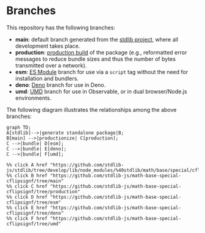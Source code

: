 <!--

@license Apache-2.0

Copyright (c) 2022 The Stdlib Authors.

Licensed under the Apache License, Version 2.0 (the "License");
you may not use this file except in compliance with the License.
You may obtain a copy of the License at

    http://www.apache.org/licenses/LICENSE-2.0

Unless required by applicable law or agreed to in writing, software
distributed under the License is distributed on an "AS IS" BASIS,
WITHOUT WARRANTIES OR CONDITIONS OF ANY KIND, either express or implied.
See the License for the specific language governing permissions and
limitations under the License.

-->

# Branches

This repository has the following branches:

-   **main**: default branch generated from the [stdlib project][stdlib-url], where all development takes place.
-   **production**: [production build][production-url] of the package (e.g., reformatted error messages to reduce bundle sizes and thus the number of bytes transmitted over a network).
-   **esm**: [ES Module][esm-url] branch for use via a `script` tag without the need for installation and bundlers.
-   **deno**: [Deno][deno-url] branch for use in Deno.
-   **umd**: [UMD][umd-url] branch for use in Observable, or in dual browser/Node.js environments.

The following diagram illustrates the relationships among the above branches:

```mermaid
graph TD;
A[stdlib]-->|generate standalone package|B;
B[main] -->|productionize| C[production];
C -->|bundle| D[esm];
C -->|bundle| E[deno];
C -->|bundle| F[umd];

%% click A href "https://github.com/stdlib-js/stdlib/tree/develop/lib/node_modules/%40stdlib/math/base/special/cflipsignf"
%% click B href "https://github.com/stdlib-js/math-base-special-cflipsignf/tree/main"
%% click C href "https://github.com/stdlib-js/math-base-special-cflipsignf/tree/production"
%% click D href "https://github.com/stdlib-js/math-base-special-cflipsignf/tree/esm"
%% click E href "https://github.com/stdlib-js/math-base-special-cflipsignf/tree/deno"
%% click F href "https://github.com/stdlib-js/math-base-special-cflipsignf/tree/umd"
```

[stdlib-url]: https://github.com/stdlib-js/stdlib/tree/develop/lib/node_modules/%40stdlib/math/base/special/cflipsignf
[production-url]: https://github.com/stdlib-js/math-base-special-cflipsignf/tree/production
[deno-url]: https://github.com/stdlib-js/math-base-special-cflipsignf/tree/deno
[umd-url]: https://github.com/stdlib-js/math-base-special-cflipsignf/tree/umd
[esm-url]: https://github.com/stdlib-js/math-base-special-cflipsignf/tree/esm